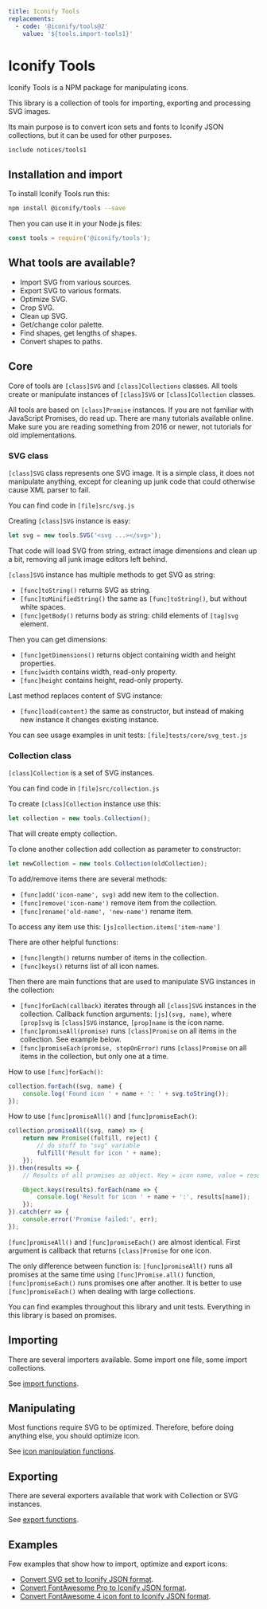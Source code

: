```yaml
title: Iconify Tools
replacements:
  - code: '@iconify/tools@2'
    value: '${tools.import-tools1}'
```

# Iconify Tools

Iconify Tools is a NPM package for manipulating icons.

This library is a collection of tools for importing, exporting and processing SVG images.

Its main purpose is to convert icon sets and fonts to Iconify JSON collections, but it can be used for other purposes.

`include notices/tools1`

## Installation and import

To install Iconify Tools run this:

```bash
npm install @iconify/tools --save
```

Then you can use it in your Node.js files:

```js
const tools = require('@iconify/tools');
```

## What tools are available?

- Import SVG from various sources.
- Export SVG to various formats.
- Optimize SVG.
- Crop SVG.
- Clean up SVG.
- Get/change color palette.
- Find shapes, get lengths of shapes.
- Convert shapes to paths.

## Core

Core of tools are `[class]SVG` and `[class]Collections` classes. All tools create or manipulate instances of `[class]SVG` or `[class]Collection` classes.

All tools are based on `[class]Promise` instances. If you are not familiar with JavaScript Promises, do read up. There are many tutorials available online. Make sure you are reading something from 2016 or newer, not tutorials for old implementations.

### SVG class

`[class]SVG` class represents one SVG image. It is a simple class, it does not manipulate anything, except for
cleaning up junk code that could otherwise cause XML parser to fail.

You can find code in `[file]src/svg.js`

Creating `[class]SVG` instance is easy:

```js
let svg = new tools.SVG('<svg ...></svg>');
```

That code will load SVG from string, extract image dimensions and clean up a bit, removing all junk image editors left
behind.

`[class]SVG` instance has multiple methods to get SVG as string:

- `[func]toString()` returns SVG as string.
- `[func]toMinifiedString()` the same as `[func]toString()`, but without white spaces.
- `[func]getBody()` returns body as string: child elements of `[tag]svg` element.

Then you can get dimensions:

- `[func]getDimensions()` returns object containing width and height properties.
- `[func]width` contains width, read-only property.
- `[func]height` contains height, read-only property.

Last method replaces content of SVG instance:

- `[func]load(content)` the same as constructor, but instead of making new instance it changes existing instance.

You can see usage examples in unit tests: `[file]tests/core/svg_test.js`

### Collection class

`[class]Collection` is a set of SVG instances.

You can find code in `[file]src/collection.js`

To create `[class]Collection` instance use this:

```js
let collection = new tools.Collection();
```

That will create empty collection.

To clone another collection add collection as parameter to constructor:

```js
let newCollection = new tools.Collection(oldCollection);
```

To add/remove items there are several methods:

- `[func]add('icon-name', svg)` add new item to the collection.
- `[func]remove('icon-name')` remove item from the collection.
- `[func]rename('old-name', 'new-name')` rename item.

To access any item use this: `[js]collection.items['item-name']`

There are other helpful functions:

- `[func]length()` returns number of items in the collection.
- `[func]keys()` returns list of all icon names.

Then there are main functions that are used to manipulate SVG instances in the collection:

- `[func]forEach(callback)` iterates through all `[class]SVG` instances in the collection. Callback function arguments: `[js](svg, name)`, where `[prop]svg` is `[class]SVG` instance, `[prop]name` is the icon name.
- `[func]promiseAll(promise)` runs `[class]Promise` on all items in the collection. See example below.
- `[func]promiseEach(promise, stopOnError)` runs `[class]Promise` on all items in the collection, but only one at a time.

How to use `[func]forEach()`:

```js
collection.forEach((svg, name) {
    console.log('Found icon ' + name + ': ' + svg.toString());
});
```

How to use `[func]promiseAll()` and `[func]promiseEach()`:

```js
collection.promiseAll((svg, name) => {
    return new Promise((fulfill, reject) {
        // do stuff to "svg" variable
        fulfill('Result for icon ' + name);
    });
}).then(results => {
    // Results of all promises as object. Key = icon name, value = result for that icon

    Object.keys(results).forEach(name => {
        console.log('Result for icon ' + name + ':', results[name]);
    });
}).catch(err => {
    console.error('Promise failed:', err);
});
```

`[func]promiseAll()` and `[func]promiseEach()` are almost identical. First argument is callback that returns `[class]Promise` for one icon.

The only difference between function is: `[func]promiseAll()` runs all promises at the same time using `[func]Promise.all()` function, `[func]promiseEach()` runs promises one after another. It is better to use `[func]promiseEach()` when dealing with large collections.

You can find examples throughout this library and unit tests. Everything in this library is based on promises.

## Importing

There are several importers available. Some import one file, some import collections.

See [import functions](./import.md).

## Manipulating

Most functions require SVG to be optimized. Therefore, before doing anything else, you should optimize icon.

See [icon manipulation functions](./manipulation.md).

## Exporting

There are several exporters available that work with Collection or SVG instances.

See [export functions](./export.md).

## Examples

Few examples that show how to import, optimize and export icons:

- [Convert SVG set to Iconify JSON format](./import-mdi.md).
- [Convert FontAwesome Pro to Iconify JSON format](./import-fa-pro.md).
- [Convert FontAwesome 4 icon font to Iconify JSON format](./import-font.md).
